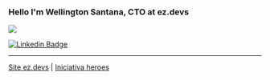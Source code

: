 ### Hello I'm Wellington Santana, CTO at ez.devs

![](https://komarev.com/ghpvc/?username=Wellington01)

[![Linkedin Badge](https://img.shields.io/badge/-LinkedIn-blue?style=flat-square&logo=Linkedin&logoColor=white&link=https://www.linkedin.com/in/brunolm/)](https://www.linkedin.com/in/wellington-cristi-vilela-santana-a48b1123)

--- 
[Site ez.devs](https://ezdevs.com.br) |
[Iniciativa heroes](https://heroes.ezdevs.com.br/)
